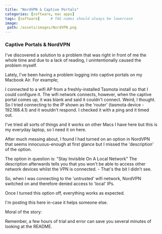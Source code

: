 ```yaml
---
title: "NordVPN & Captive Portals"
categories: [software, mac apps]
tags: [software]     # TAG names should always be lowercase
image:
 path: /assets/images/NordVPN.png
---
```


### Captive Portals & NordVPN

I've discovered a solution to a problem that was right in front of me the whole time and due to a lack of reading, I unintentionally caused the problem myself.

Lately, I've been having a problem logging into captive portals on my Macbook Air.
For example;

I connected to a wifi AP from a freshly-installed Tasmota install so that I could configure it.
The wifi network connects, however, when the captive portal comes up, it was blank and said it couldn't connect.
Weird, I thought. So I tried connecting to the IP shown as the 'router' (tasmota device - 192.168.4.1) and it wouldn't respond. I checked it with a ping and it timed out.

I've tried all sorts of things and it works on other Macs I have here but this is my everyday laptop, so I need it on here.

After much messing about, I found I had turned on an option in NordVPN that seems innocuous-enough at first glance but I missed the 'description' of the option.

The option in question is: "Stay Invisible On A Local Network"
The description afterwards tells you that you won't be able to access other network devices whilst the VPN is connected. - That's the bit I didn't see.

So, when I was connecting to the 'untrusted' wifi network, NordVPN switched on and therefore denied access to 'local' IPs.

Once I turned this option off, everything works as expected.

I'm posting this here in-case it helps someone else.


Moral of the story:

Remember, a few hours of trial and error can save you several minutes of looking at the README.

